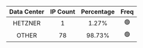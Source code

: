| Data Center | IP Count | Percentage | Freq |
|:------------:|:--------:|:-----------:|:-----:|
| HETZNER | 1 | 1.27% | 🟢 |
| OTHER | 78 | 98.73% | 🟢 |
